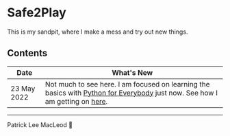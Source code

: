 # Safe2Play

This is my sandpit, where I make a mess and try out new things.

## Contents

| Date | What's New |
| --- | --- |
| 23 May 2022 | Not much to see here. I am focused on learning the basics with [Python for Everybody](https://www.freecodecamp.org/learn/scientific-computing-with-python/) just now. See how I am getting on [here](https://github.com/macanneul/Python_for_Everybody.git).

---
Patrick Lee MacLeod 🦄 